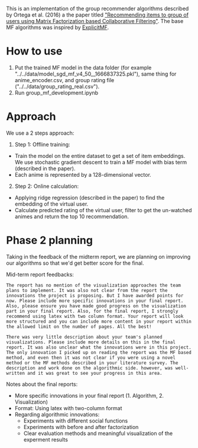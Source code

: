 This is an implementation of the group recommender algorithms described by Ortega et al. (2016) a the paper titled ["Recommending items to group of users using Matrix Factorization based Collaborative Filtering"](https://www.sciencedirect.com/science/article/pii/S0020025516300196). The base MF algorithms was inspired by [ExplicitMF](https://www.ethanrosenthal.com/2016/01/09/explicit-matrix-factorization-sgd-als/).

# How to use

1. Put the trained MF model in the data folder (for example "../../data/model_sgd_mf_v4_50__1666837325.pkl"), same thing for anime_encoder.csv, and group rating file ("../../data/group_rating_real.csv"). 
2. Run group_mf_development.ipynb

# Approach

We use a 2 steps approach:

1. Step 1: Offline training:
- Train the model on the entire dataset to get a set of item embeddings. We use stochastic gradient descent to train a MF model with bias term (described in the paper).
- Each anime is represented by a 128-dimensional vector.

2. Step 2: Online calculation:
- Applying ridge regression (described in the paper) to find the embedding of the virtual user.
- Calculate predicted rating of the virtual user, filter to get the un-watched animes and return the top 10 recommendation.

# Phase 2 planning

Taking in the feedback of the midterm report, we are planning on improving our algorithms so that we'd get better score for the final.

Mid-term report feedbacks:

```
The report has no mention of the visualization approaches the team plans to implement. It was also not clear from the report the innovations the project is proposing. But I have awarded points for now. Please include more specific innovations in your final report. Also, please ensure you have made good progress on the visualization part in your final report. Also, for the final report, I strongly recommend using latex with two column format. Your report will look more structured and you can include more content in your report within the allowed limit on the number of pages. All the best!
```

```
There was very little description about your team's planned visualizations. Please include more details on this in the final report. It was also unclear what the innovations were in this project. The only innovation I picked up on reading the report was the MF based method, and even then it was not clear if you were using a novel method or the MF methods described in your literature survey. The description and work done on the algorithmic side. however, was well-written and it was great to see your progress in this area.
```

Notes about the final reports:
- More specific innovations in your final report (1. Algorithm, 2. Visualization)
- Format: Using latex with two-column format
- Regarding algorithmic innovations:
  - Experiments with different social functions
  - Experiments with before and after factorization
  - Clear evaluation methods and meaningful visualization of the experment results